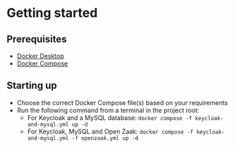 # Getting started
## Prerequisites
- [Docker Desktop](https://docs.docker.com/desktop/install/)
- [Docker Compose](https://docs.docker.com/compose/install/)

## Starting up
- Choose the correct Docker Compose file(s) based on your requirements
- Run the following command from a terminal in the project root: 
  - For Keycloak and a MySQL database: ```docker compose -f keycloak-and-mysql.yml up -d```
  - For Keycloak, MySQL and Open Zaak: ```docker compose -f keycloak-and-mysql.yml -f openzaak.yml up -d```
